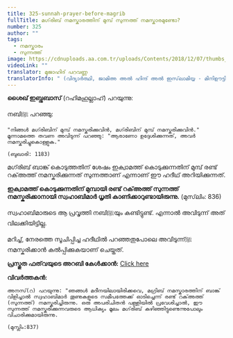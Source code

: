 ```yaml
---
title: 325-sunnah-prayer-before-magrib
fullTitle: മഗ്‌രിബ് നമസ്കാരത്തിന് മുമ്പ് സുന്നത്ത് നമസ്കാരമുണ്ടോ?
number: 325
author: ""
tags:
  - നമസ്കാരം
  - സുന്നത്ത്
image: https://cdnuploads.aa.com.tr/uploads/Contents/2018/12/07/thumbs_b_c_421a328fcd0e80edad8cd9e938c59378.jpg?v=114522
videoLink: ""
translator: മുജാഹിദ് പറവണ്ണ
translatorInfo: " (വിദ്യാർത്ഥി, ജാമിഅ അൽ ഹിന്ദ് അൽ ഇസ്‌ലാമിയ്യ - മിനിഊട്ടി)"
---
```

**ശൈഖ് ഇബ്നുബാസ്** (റഹിമഹുല്ലാഹ്) പറയുന്നു: 

നബിﷺ പറഞ്ഞു:

`"നിങ്ങൾ മഗ്‌രിബിന് മുമ്പ് നമസ്കരിക്കുവിൻ, മഗ്‌രിബിന് മുമ്പ് നമസ്കരിക്കുവിൻ." മൂന്നാമത്തെ തവണ അവിടുന്ന് പറഞ്ഞു: "ആരാണോ ഉദ്ദേശിക്കുന്നത്, അവർ നമസ്കരിച്ചുകൊള്ളുക."`

`(ബുഖാരി: 1183) `

മഗ്‌രിബ് ബാങ്ക് കൊടുത്തതിന് ശേഷം ഇക്വാമത്ത് കൊടുക്കുന്നതിന് മുമ്പ് രണ്ട് റക്അത്ത് നമസ്കരിക്കുന്നത് സുന്നത്താണ് എന്നാണ് ഈ ഹദീഥ് അറിയിക്കുന്നത്.

**ഇക്വാമത്ത് കൊടുക്കുന്നതിന് മുമ്പായി രണ്ട് റക്അത്ത് സുന്നത്ത് നമസ്കരിക്കാനായി സ്വഹാബിമാർ ധൃതി കാണിക്കാറുണ്ടായിരുന്നു.** (മുസ്‌ലിം: 836) 

സ്വഹാബിമാരുടെ ആ പ്രവൃത്തി നബിﷺയും കണ്ടിട്ടുണ്ട്. എന്നാൽ അവിടുന്ന് അത് വിലക്കിയിട്ടില്ല. 

മറിച്ച്, നേരത്തെ സൂചിപ്പിച്ച ഹദീഥിൽ പറഞ്ഞതുപോലെ  അവിടുന്ന്ﷺ നമസ്കരിക്കാൻ കൽപ്പിക്കുകയാണ് ചെയ്തത്.

**പ്രസ്തുത ഫത്‌വയുടെ അറബി കേൾക്കാൻ:**  [Click here](https://bit.ly/3lX9duD)

**വിവർത്തകൻ:** 

`അനസ്(റ) പറയുന്നു: "ഞങ്ങള്‍ മദീനയിലായിരിക്കവെ, മഗ്രിബ് നമസ്കാരത്തിന് ബാങ്ക് വിളിച്ചാല്‍ സ്വഹാബിമാർ തൂണുകളുടെ സമീപത്തേക്ക് ഓടിച്ചെന്ന് രണ്ട് റക്അത്ത് (സുന്നത്ത്) നമസ്കരിച്ചിരുന്നു. ഒരു അപരിചിതൻ പള്ളിയില്‍ പ്രവേശിച്ചാല്‍, ഈ സുന്നത്ത് നമസ്കരിക്കുന്നവരുടെ ആധിക്യം മൂലം മഗ്‌രിബ് കഴിഞ്ഞിട്ടുണ്ടെന്നുപോലും വിചാരിക്കുമായിരുന്നു.`

`(മുസ്ലിം:837) `